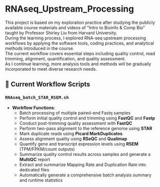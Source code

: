 # RNAseq_Upstream_Processing
This project is based on my exploration practice after studying the publicly available course materials and videos of "Intro to Bioinfo & Comp Bio" taught by Professor Shirley Liu from Harvard University.  
During the learning process, I explored RNA-seq upstream processing workflows by applying the software tools, coding practices, and analytical methods introduced in the course.  
The current workflow covers essential steps including quality control, read trimming, alignment, quantification, and quality assessment.  
As I continue learning, more analysis tools and methods will be gradually incorporated to meet diverse research needs.

## 📌 Current Workflow Scripts

### `RNAseq_batch_STAR_RSEM.sh`

- **Workflow Functions**:
  - Batch processing of multiple paired-end Fastq samples
  - Perform initial quality control and trimming using **FastQC** and **Fastp**
  - Conduct post-trimming quality assessment with **FastQC**
  - Perform two-pass alignment to the reference genome using **STAR**
  - Mark duplicate reads using **Picard MarkDuplicates**
  - Assess alignment quality using **RSeQC** and **Qualimap**
  - Quantify gene and transcript expression levels using **RSEM** (TPM/FPKM/count outputs)
  - Summarize quality control results across samples and generate a **MultiQC** report
  - Extract and summarize Mapping Rate and Duplication Rate into dedicated files
  - Automatically generate a comprehensive batch analysis summary and runtime statistics

